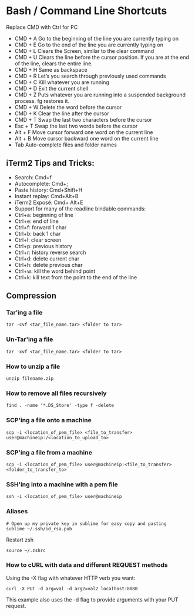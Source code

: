# Bash / Command Line Shortcuts
Replace CMD with Ctrl for PC
- CMD + A    Go to the beginning of the line you are currently typing on
- CMD + E  Go to the end of the line you are currently typing on
- CMD + L                  Clears the Screen, similar to the clear command
- CMD + U  Clears the line before the cursor position. If you are at the end of the line, clears the entire line.
- CMD + H  Same as backspace
- CMD + R  Let’s you search through previously used commands
- CMD + C  Kill whatever you are running
- CMD + D  Exit the current shell
- CMD + Z  Puts whatever you are running into a suspended background process. fg restores it.
- CMD + W  Delete the word before the cursor
- CMD + K  Clear the line after the cursor
- CMD + T  Swap the last two characters before the cursor
- Esc + T   Swap the last two words before the cursor
- Alt + F   Move cursor forward one word on the current line
- Alt + B   Move cursor backward one word on the current line
- Tab   Auto-complete files and folder names

## iTerm2 Tips and Tricks:
- Search: Cmd+f
- Autocomplete: Cmd+;
- Paste history: Cmd+Shift+H
- Instant replay: Cmd+Alt+B
- iTerm2 Exposé: Cmd+ Alt+E
- Support for many of the readline bindable commands:
- Ctrl+a: beginning of line
- Ctrl+e: end of line
- Ctrl+f: forward 1 char
- Ctrl+b: back 1 char
- Ctrl+l: clear screen
- Ctrl+p: previous history
- Ctrl+r: history reverse search
- Ctrl+d: delete current char
- Ctrl+h: delete previous char
- Ctrl+w: kill the word behind point
- Ctrl+k: kill text from the point to the end of the line


## Compression

### Tar'ing a file
```
tar -cvf <tar_file_name.tar> <folder to tar>
```

### Un-Tar'ing a file
```
tar -xvf <tar_file_name.tar> <folder to tar>
```

### How to unzip a file
```
unzip filename.zip
```

### How to remove all files recursively
```
find . -name '*.DS_Store' -type f -delete
```


### SCP'ing a file onto a machine
```
scp -i <location_of_pem_file> <file_to_transfer> user@machineip:/<location_to_upload_to>
```

### SCP'ing a file from a machine
```
scp -i <location_of_pem_file> user@machineip:<file_to_transfer> <folder_to_transfer_to>
```

### SSH'ing into a machine with a pem file
```
ssh -i <location_of_pem_file> user@machineip
```


### Aliases
```
# Open up my private key in sublime for easy copy and pasting
sublime ~/.ssh/id_rsa.pub
```

Restart zsh
```
source ~/.zshrc
```


### How to cURL with data and different REQUEST methods
Using the -X flag with whatever HTTP verb you want:
```
curl -X PUT -d arg=val -d arg2=val2 localhost:8080
```
This example also uses the -d flag to provide arguments with your PUT request.
